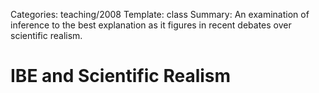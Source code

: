 Categories: teaching/2008
Template: class
Summary: An examination of inference to the best explanation as it figures in recent debates over scientific realism.

# IBE and Scientific Realism